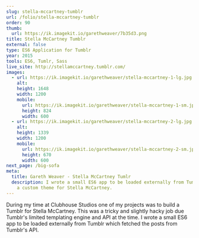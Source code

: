```yaml
---
slug: stella-mccartney-tumblr
url: /folio/stella-mccartney-tumblr
order: 90
thumb:
  url: https://ik.imagekit.io/garethweaver/7b35d3.png
title: Stella McCartney Tumblr
external: false
type: ES6 Application for Tumblr
year: 2015
tools: ES6, Tumlr, Sass
live_site: http://stellamccartney.tumblr.com/
images:
  - url: https://ik.imagekit.io/garethweaver/stella-mccartney-1-lg.jpg
    alt:
    height: 1648
    width: 1200
    mobile:
      url: https://ik.imagekit.io/garethweaver/stella-mccartney-1-sm.jpg
      height: 824
      width: 600
  - url: https://ik.imagekit.io/garethweaver/stella-mccartney-2-lg.jpg
    alt:
    height: 1339
    width: 1200
    mobile:
      url: https://ik.imagekit.io/garethweaver/stella-mccartney-2-sm.jpg
      height: 670
      width: 600
next_page: /big-sofa
meta:
  title: Gareth Weaver - Stella McCartney Tumlr
  description: I wrote a small ES6 app to be loaded externally from Tumblr to create
    a custom theme for Stella McCartney.
---
```

During my time at Clubhouse Studios one of my projects was to build a Tumblr for
Stella McCartney. This was a tricky and slightly hacky job due Tumblr's limited
templating engine and API at the time. I wrote a small ES6 app to be loaded
externally from Tumblr which fetched the posts from Tumblr's API.
